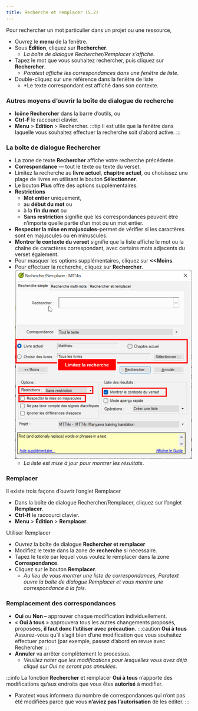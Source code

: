 ```yaml
---
title: Recherche et remplacer (5.2)
---
```

Pour rechercher un mot particulier dans un projet ou une ressource,

-   Ouvrez le **menu** de la fenêtre.
-   Sous **Édition**, cliquez sur **Rechercher**.
    -  *La boîte de dialogue Rechercher/Remplacer s’affiche*.
-   Tapez le mot que vous souhaitez rechercher, puis cliquez sur **Rechercher**.
    -  *Paratext affiche les correspondances dans une fenêtre de liste*.
-   Double-cliquez sur une référence dans la fenêtre de liste
    -  *Le texte correspondant est affiché dans son contexte.

### Autres moyens d’ouvrir la boîte de dialogue de recherche

-  **Icône Rechercher** dans la barre d’outils, ou
-  **Ctrl-F** le raccourci clavier.
-  **Menu** \> **Édition** \> Rechercher.
:::tip
Il est utile que la fenêtre dans laquelle vous souhaitez effectuer la recherche soit d’abord active.
:::
### La boîte de dialogue Rechercher

-  La zone de texte **Rechercher** affiche votre recherche précédente.
-  **Correspondance** — tout le texte ou texte du verset.
-  Limitez la recherche au **livre actuel**, **chapitre actuel**, ou choisissez une plage de livres en utilisant le bouton **Sélectionner**.
-  Le bouton **Plus** offre des options supplémentaires.
-  **Restrictions**
    -  **Mot entier** uniquement,
    -   au **début du mot** ou
    -   à la **fin du mot** ou
    -  **Sans restriction** signifie que les correspondances peuvent être n’importe quelle partie d’un mot ou un mot entier.
-  **Respecter la mise en majuscules**–permet de vérifier si les caractères sont en majuscules ou en minuscules.
-  **Montrer le contexte du verset** signifie que la liste affiche le mot ou la chaîne de caractères correspondant, avec certains mots adjacents du verset également.
-  Pour masquer les options supplémentaires, cliquez sur **\<\<Moins**.
-   Pour effectuer la recherche, cliquez sur **Rechercher**.
     ![](../media/Find.fr.png)
    -  *La liste est mise à jour pour montrer les résultats*.

### Remplacer

Il existe trois façons d’ouvrir l’onglet Remplacer

-   Dans la boîte de dialogue Rechercher/Remplacer, cliquez sur l’onglet **Remplacer**.
-   **Ctrl-H** le raccourci clavier.
-   **Menu** \> **Édition** \> **Remplacer**.

Utiliser Remplacer  
-   Ouvrez la boîte de dialogue **Rechercher et remplacer**
-   Modifiez le texte dans la zone de **recherche** si nécessaire.
-   Tapez le texte par lequel vous voulez le remplacer dans la zone **Correspondance**.
-   Cliquez sur le bouton **Remplacer**.
    -  *Au lieu de vous montrer une liste de correspondances, Paratext ouvre la boîte de dialogue Remplacer et vous montre une correspondance à la fois*.

### Remplacement des correspondances

-   **Oui** ou **Non –** approuver chaque modification individuellement.
-   « **Oui à tous** » approuvera tous les autres changements proposés, proposées, **il faut donc l’utiliser avec précaution**.
:::caution **Oui à tous**
Assurez-vous qu’il s’agit bien d’une modification que vous souhaitez effectuer partout (par exemple, passez d’abord en revue avec Rechercher
:::
-   **Annuler** va arrêter complètement le processus.
    -  *Veuillez noter que les modifications pour lesquelles vous avez déjà cliqué sur Oui ne seront pas annulées*.

:::info 
La fonction **Rechercher** et remplacer **Oui à tous** n’apporte des modifications qu’aux endroits que vous êtes **autorisé** à modifier.
-  Paratext vous informera du nombre de correspondances qui n’ont pas été modifiées parce que vous **n’aviez pas l’autorisation** de les éditer.
:::
